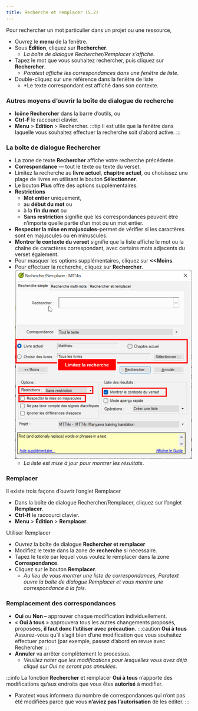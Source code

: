 ```yaml
---
title: Recherche et remplacer (5.2)
---
```

Pour rechercher un mot particulier dans un projet ou une ressource,

-   Ouvrez le **menu** de la fenêtre.
-   Sous **Édition**, cliquez sur **Rechercher**.
    -  *La boîte de dialogue Rechercher/Remplacer s’affiche*.
-   Tapez le mot que vous souhaitez rechercher, puis cliquez sur **Rechercher**.
    -  *Paratext affiche les correspondances dans une fenêtre de liste*.
-   Double-cliquez sur une référence dans la fenêtre de liste
    -  *Le texte correspondant est affiché dans son contexte.

### Autres moyens d’ouvrir la boîte de dialogue de recherche

-  **Icône Rechercher** dans la barre d’outils, ou
-  **Ctrl-F** le raccourci clavier.
-  **Menu** \> **Édition** \> Rechercher.
:::tip
Il est utile que la fenêtre dans laquelle vous souhaitez effectuer la recherche soit d’abord active.
:::
### La boîte de dialogue Rechercher

-  La zone de texte **Rechercher** affiche votre recherche précédente.
-  **Correspondance** — tout le texte ou texte du verset.
-  Limitez la recherche au **livre actuel**, **chapitre actuel**, ou choisissez une plage de livres en utilisant le bouton **Sélectionner**.
-  Le bouton **Plus** offre des options supplémentaires.
-  **Restrictions**
    -  **Mot entier** uniquement,
    -   au **début du mot** ou
    -   à la **fin du mot** ou
    -  **Sans restriction** signifie que les correspondances peuvent être n’importe quelle partie d’un mot ou un mot entier.
-  **Respecter la mise en majuscules**–permet de vérifier si les caractères sont en majuscules ou en minuscules.
-  **Montrer le contexte du verset** signifie que la liste affiche le mot ou la chaîne de caractères correspondant, avec certains mots adjacents du verset également.
-  Pour masquer les options supplémentaires, cliquez sur **\<\<Moins**.
-   Pour effectuer la recherche, cliquez sur **Rechercher**.
     ![](../media/Find.fr.png)
    -  *La liste est mise à jour pour montrer les résultats*.

### Remplacer

Il existe trois façons d’ouvrir l’onglet Remplacer

-   Dans la boîte de dialogue Rechercher/Remplacer, cliquez sur l’onglet **Remplacer**.
-   **Ctrl-H** le raccourci clavier.
-   **Menu** \> **Édition** \> **Remplacer**.

Utiliser Remplacer  
-   Ouvrez la boîte de dialogue **Rechercher et remplacer**
-   Modifiez le texte dans la zone de **recherche** si nécessaire.
-   Tapez le texte par lequel vous voulez le remplacer dans la zone **Correspondance**.
-   Cliquez sur le bouton **Remplacer**.
    -  *Au lieu de vous montrer une liste de correspondances, Paratext ouvre la boîte de dialogue Remplacer et vous montre une correspondance à la fois*.

### Remplacement des correspondances

-   **Oui** ou **Non –** approuver chaque modification individuellement.
-   « **Oui à tous** » approuvera tous les autres changements proposés, proposées, **il faut donc l’utiliser avec précaution**.
:::caution **Oui à tous**
Assurez-vous qu’il s’agit bien d’une modification que vous souhaitez effectuer partout (par exemple, passez d’abord en revue avec Rechercher
:::
-   **Annuler** va arrêter complètement le processus.
    -  *Veuillez noter que les modifications pour lesquelles vous avez déjà cliqué sur Oui ne seront pas annulées*.

:::info 
La fonction **Rechercher** et remplacer **Oui à tous** n’apporte des modifications qu’aux endroits que vous êtes **autorisé** à modifier.
-  Paratext vous informera du nombre de correspondances qui n’ont pas été modifiées parce que vous **n’aviez pas l’autorisation** de les éditer.
:::
